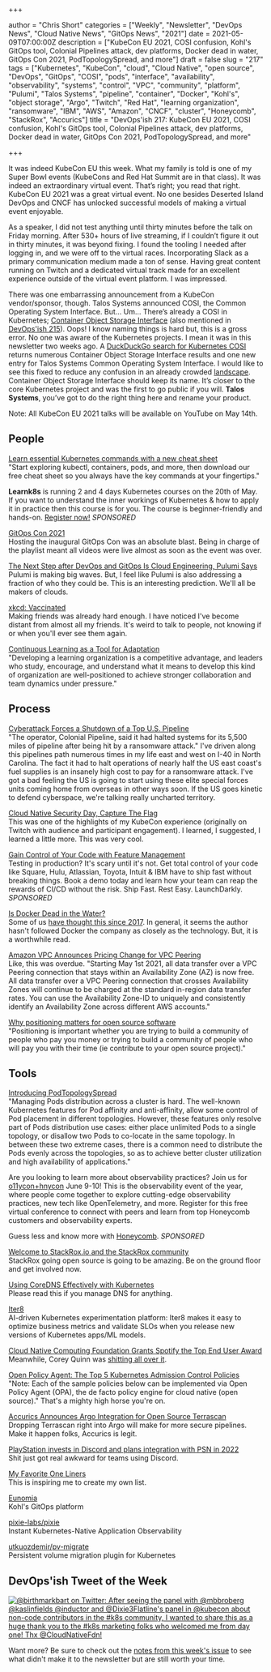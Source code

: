 +++

author = "Chris Short"
categories = ["Weekly", "Newsletter", "DevOps News", "Cloud Native News", "GitOps News", "2021"]
date = 2021-05-09T07:00:00Z
description = ["KubeCon EU 2021, COSI confusion, Kohl's GitOps tool, Colonial Pipelines attack, dev platforms, Docker dead in water, GitOps Con 2021, PodTopologySpread, and more"]
draft = false
slug = "217"
tags = ["Kubernetes", "KubeCon", "cloud", "Cloud Native", "open source", "DevOps", "GitOps", "COSI", "pods", "interface", "availability", "observability", "systems", "control", "VPC", "community", "platform", "Pulumi", "Talos Systems", "pipeline", "container", "Docker", "Kohl's", "object storage", "Argo", "Twitch", "Red Hat", "learning organization", "ransomware", "IBM", "AWS", "Amazon", "CNCF", "cluster", "Honeycomb", "StackRox", "Accurics"]
title = "DevOps'ish 217: KubeCon EU 2021, COSI confusion, Kohl's GitOps tool, Colonial Pipelines attack, dev platforms, Docker dead in water, GitOps Con 2021, PodTopologySpread, and more"

+++

It was indeed KubeCon EU this week. What my family is told is one of my Super Bowl events (KubeCons and Red Hat Summit are in that class). It was indeed an extraordinary virtual event. That’s right; you read that right. KubeCon EU 2021 was a great virtual event. No one besides Deserted Island DevOps and CNCF has unlocked successful models of making a virtual event enjoyable.

As a speaker, I did not test anything until thirty minutes before the talk on Friday morning. After 530+ hours of live streaming, if I couldn’t figure it out in thirty minutes, it was beyond fixing. I found the tooling I needed after logging in, and we were off to the virtual races. Incorporating Slack as a primary communication medium made a ton of sense. Having great content running on Twitch and a dedicated virtual track made for an excellent experience outside of the virtual event platform. I was impressed.

There was one embarrassing announcement from a KubeCon vendor/sponsor, though. Talos Systems announced COSI, the Common Operating System Interface. But… Um… There’s already a COSI in Kubernetes; [Container Object Storage Interface](https://github.com/kubernetes/enhancements/tree/master/keps/sig-storage/1979-object-storage-support) (also mentioned in [DevOps'ish 215](https://devopsish.com/215/)). Oops! I know naming things is hard but, this is a gross error. No one was aware of the Kubernetes projects. I mean it was in this newsletter two weeks ago. A [DuckDuckGo search for Kubernetes COSI](https://duckduckgo.com/?q=Kubernetes+COSI) returns numerous Container Object Storage Interface results and one new entry for Talos Systems Common Operating System Interface. I would like to see this fixed to reduce any confusion in an already crowded [landscape](https://l.cncf.io/). Container Object Storage Interface should keep its name. It’s closer to the core Kubernetes project and was the first to go public if you will. **Talos Systems**, you’ve got to do the right thing here and rename your product.

Note: All KubeCon EU 2021 talks will be available on YouTube on May 14th.

## People

[Learn essential Kubernetes commands with a new cheat sheet](https://opensource.com/article/21/5/kubernetes-cheat-sheet)  
"Start exploring kubectl, containers, pods, and more, then download our free cheat sheet so you always have the key commands at your fingertips."

**Learnk8s** is running 2 and 4 days Kubernetes courses on the 20th of May. If you want to understand the inner workings of Kubernetes & how to apply it in practice then this course is for you. The course is beginner-friendly and hands-on. [Register now!](https://learnk8s.io/online-advanced-may-2021) *SPONSORED*

[GitOps Con 2021](https://www.youtube.com/playlist?list=PLXOML2VBdIo7xEp8Bo9kFB-d6tTlHK5Fk)  
Hosting the inaugural GitOps Con was an absolute blast. Being in charge of the playlist meant all videos were live almost as soon as the event was over.

[The Next Step after DevOps and GitOps Is Cloud Engineering, Pulumi Says](https://thenewstack.io/the-next-step-after-devops-and-gitops-is-cloud-engineering-pulumi-says/)  
Pulumi is making big waves. But, I feel like Pulumi is also addressing a fraction of who they could be. This is an interesting prediction. We'll all be makers of clouds.

[xkcd: Vaccinated](https://xkcd.com/2460/)  
Making friends was already hard enough. I have noticed I've become distant from almost all my friends. It's weird to talk to people, not knowing if or when you'll ever see them again.

[Continuous Learning as a Tool for Adaptation](https://www.infoq.com/articles/series-enhancing-resilience-5/)  
"Developing a learning organization is a competitive advantage, and leaders who study, encourage, and understand what it means to develop this kind of organization are well-positioned to achieve stronger collaboration and team dynamics under pressure."

## Process

[Cyberattack Forces a Shutdown of a Top U.S. Pipeline](https://www.nytimes.com/2021/05/08/us/cyberattack-colonial-pipeline.html)  
"The operator, Colonial Pipeline, said it had halted systems for its 5,500 miles of pipeline after being hit by a ransomware attack." I've driven along this pipelines path numerous times in my life east and west on I-40 in North Carolina. The fact it had to halt operations of nearly half the US east coast's fuel supplies is an insanely high cost to pay for a ransomware attack. I've got a bad feeling the US is going to start using these elite special forces units coming home from overseas in other ways soon. If the US goes kinetic to defend cyberspace, we're talking really uncharted territory.

[Cloud Native Security Day, Capture The Flag](https://www.youtube.com/watch?v=bFyYaECAPpo)  
This was one of the highlights of my KubeCon experience (originally on Twitch with audience and participant engagement). I learned, I suggested, I learned a little more. This was very cool.

[Gain Control of Your Code with Feature Management](https://learn.launchdarkly.com/demo/?utm_source=devopsish&utm_medium=news_pod&utm_campaign=21q1-newsletter)  
Testing in production?  It's scary until it's not. Get total control of your code like Square, Hulu, Atlassian, Toyota, Intuit & IBM have  to ship fast without breaking things.  Book a demo today and learn how your team can reap the rewards of CI/CD without the risk.
Ship Fast. Rest Easy. LaunchDarkly. *SPONSORED*

[Is Docker Dead in the Water?](https://www.simplethread.com/is-docker-dead-in-the-water/)  
Some of us [have thought this since 2017](https://chrisshort.net/docker-inc-is-dead/). In general, it seems the author hasn't followed Docker the company as closely as the technology. But, it is a worthwhile read.

[Amazon VPC Announces Pricing Change for VPC Peering](https://aws.amazon.com/about-aws/whats-new/2021/05/amazon-vpc-announces-pricing-change-for-vpc-peering/)  
Like, this was overdue. "Starting May 1st 2021, all data transfer over a VPC Peering connection that stays within an Availability Zone (AZ) is now free. All data transfer over a VPC Peering connection that crosses Availability Zones will continue to be charged at the standard in-region data transfer rates. You can use the Availability Zone-ID to uniquely and consistently identify an Availability Zone across different AWS accounts."

[Why positioning matters for open source software](https://www.emilyomier.com/blog/why-positioning-matters-for-open-source-software)  
"Positioning is important whether you are trying to build a community of people who pay you money or trying to build a community of people who will pay you with their time (ie contribute to your open source project)."

## Tools

[Introducing PodTopologySpread](https://kubernetes.io/blog/2020/05/introducing-podtopologyspread/)  
"Managing Pods distribution across a cluster is hard. The well-known Kubernetes features for Pod affinity and anti-affinity, allow some control of Pod placement in different topologies. However, these features only resolve part of Pods distribution use cases: either place unlimited Pods to a single topology, or disallow two Pods to co-locate in the same topology. In between these two extreme cases, there is a common need to distribute the Pods evenly across the topologies, so as to achieve better cluster utilization and high availability of applications."

Are you looking to learn more about observability practices? Join us for [o11ycon+hnycon](https://o11ycon-hnycon.io/?utm_source=devopsish&utm_medium=newsletter&utm_campaign=ad&utm_keyword&utm_content=devopsish&utm_adgroup) June 9-10! This is the observability event of the year, where people come together to explore cutting-edge observability practices, new tech like OpenTelemetry, and more. Register for this free virtual conference to connect with peers and learn from top Honeycomb customers and observability experts.

Guess less and know more with [Honeycomb](https://www.honeycomb.io/?utm_source=devopsish&utm_medium=newsletter&utm_campaign=ad&utm_content=honeycomb-homepage-devopish). *SPONSORED*

[Welcome to StackRox.io and the StackRox community](https://www.stackrox.io/blog/welcome-to-stackrox-io-and-the-stackrox-community/)  
StackRox going open source is going to be amazing. Be on the ground floor and get involved now.

[Using CoreDNS Effectively with Kubernetes](https://www.infracloud.io/blogs/using-coredns-effectively-kubernetes/)  
Please read this if you manage DNS for anything.

[Iter8](https://iter8.tools/)  
AI-driven Kubernetes experimentation platform: Iter8 makes it easy to optimize business metrics and validate SLOs when you release new versions of Kubernetes apps/ML models.

[Cloud Native Computing Foundation Grants Spotify the Top End User Award](https://www.cncf.io/announcements/2021/05/05/cloud-native-computing-foundation-grants-spotify-the-top-end-user-award/)  
Meanwhile, Corey Quinn was [shitting all over it](https://www.lastweekinaws.com/blog/developer-portals-are-an-anti-pattern/).

[Open Policy Agent: The Top 5 Kubernetes Admission Control Policies](https://blog.styra.com/blog/open-policy-agent-the-top-5-kubernetes-admission-control-policies)  
"Note: Each of the sample policies below can be implemented via Open Policy Agent (OPA), the de facto policy engine for cloud native (open source)." That's a mighty high horse you're on.

[Accurics Announces Argo Integration for Open Source Terrascan](https://www.devopsdigest.com/accurics-announces-argo-integration-for-open-source-terrascan)  
Dropping Terrascan right into Argo will make for more secure pipelines. Make it happen folks, Accurics is legit.

[PlayStation invests in Discord and plans integration with PSN in 2022](https://venturebeat.com/2021/05/03/playstation-invests-in-discord-and-plans-integrating-with-psn-in-2022/)  
Shit just got real awkward for teams using Discord.

[My Favorite One Liners](https://muhammadraza.me/2021/Oneliners/)  
This is inspiring me to create my own list.

[Eunomia](https://operatorhub.io/operator/eunomia)  
Kohl's GitOps platform

[pixie-labs/pixie](https://github.com/pixie-labs/pixie)  
Instant Kubernetes-Native Application Observability

[utkuozdemir/pv-migrate](https://github.com/utkuozdemir/pv-migrate)  
Persistent volume migration plugin for Kubernetes


## DevOps'ish Tweet of the Week

[![@birthmarkbart on Twitter: After seeing the panel with @mbbroberg @kaslinfields @_inductor_ and @Dixie3Flatline's panel in @kubecon about non-code contributors in the #k8s community, I wanted to share this as a huge thank you to the #k8s marketing folks who welcomed me from day one! Thx @CloudNativeFdn!](https://shortcdn.com/file/devopsish/217-devopsish-tweet-of-the-week.png)](https://twitter.com/birthmarkbart/status/1389960932395294725)

Want more? Be sure to check out the [notes from this week's issue](https://devopsish.com/217/notes/) to see what didn't make it to the newsletter but are still worth your time.
